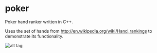 poker
============

Poker hand ranker written in C++.

Uses the set of hands from http://en.wikipedia.org/wiki/Hand_rankings to demonstrate its functionality.

![alt tag](https://raw.githubusercontent.com/donnemartin/poker/master/resources/poker.png)